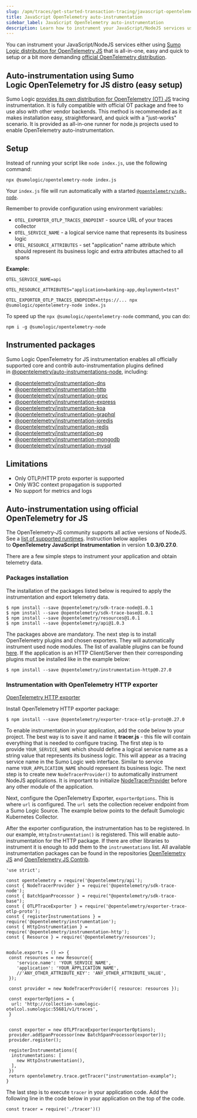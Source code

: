 ```yaml
---
slug: /apm/traces/get-started-transaction-tracing/javascript-opentelemetry-auto-instrumentation
title: JavaScript OpenTelemetry auto-instrumentation
sidebar_label: JavaScript OpenTelemetry auto-instrumentation
description: Learn how to instrument your JavaScript/NodeJS services using the Sumo Logic distribution for OpenTelemetry JS (recommended) or the official OpenTelemetry distribution.
---
```


You can instrument your JavaScript/NodeJS services either using [Sumo Logic distribution for OpenTelemetry JS](#auto-instrumentation-using-sumo-logic-opentelemetry-for-js-distro-easy-setup) that is all-in-one, easy and quick to setup or a bit more demanding [official OpenTelemetry distribution](#auto-instrumentation-using-official-opentelemetry-for-js). 

## Auto-instrumentation using Sumo Logic OpenTelemetry for JS distro (easy setup)

Sumo Logic [provides its own distribution for OpenTelemetry (OT) JS](https://www.npmjs.com/package/@sumologic/opentelemetry-node) tracing instrumentation. It is fully compatible with official OT package and free to use also with other vendor backends. This method is recommended as it makes installation easy, straightforward, and quick with a "just-works" scenario. It is provided as all-in-one runner for node.js projects used to enable OpenTelemetry auto-instrumentation.

## Setup

Instead of running your script like `node index.js`, use the following command:

```
npx @sumologic/opentelemetry-node index.js
```

Your `index.js` file will run automatically with a started [`@opentelemetry/sdk-node`](https://www.npmjs.com/package/@opentelemetry/sdk-node).

Remember to provide configuration using environment variables:

* `OTEL_EXPORTER_OTLP_TRACES_ENDPOINT` - source URL of your traces collector
* `OTEL_SERVICE_NAME` - a logical service name that represents its business logic
* `OTEL_RESOURCE_ATTRIBUTES` - set "application" name attribute which should represent its business logic and extra attributes attached to all spans

**Example:**

```
OTEL_SERVICE_NAME=api

OTEL_RESOURCE_ATTRIBUTES="application=banking-app,deployment=test"

OTEL_EXPORTER_OTLP_TRACES_ENDPOINT=https://... npx @sumologic/opentelemetry-node index.js
```


To speed up the `npx @sumologic/opentelemetry-node` command, you can do:

```
npm i -g @sumologic/opentelemetry-node
```

## Instrumented packages

Sumo Logic OpenTelemetry for JS instrumentation enables all officially supported core and contrib auto-instrumentation plugins defined in [@opentelemetry/auto-instrumentations-node](https://www.npmjs.com/package/@opentelemetry/auto-instrumentations-node), including:

* [@opentelemetry/instrumentation-dns](https://www.npmjs.com/package/@opentelemetry/instrumentation-dns)
* [@opentelemetry/instrumentation-http](https://www.npmjs.com/package/@opentelemetry/instrumentation-http)
* [@opentelemetry/instrumentation-grpc](https://www.npmjs.com/package/@opentelemetry/instrumentation-grpc)
* [@opentelemetry/instrumentation-express](https://www.npmjs.com/package/@opentelemetry/instrumentation-express)
* [@opentelemetry/instrumentation-koa](https://www.npmjs.com/package/@opentelemetry/instrumentation-koa)
* [@opentelemetry/instrumentation-graphql](https://www.npmjs.com/package/@opentelemetry/instrumentation-graphql)
* [@opentelemetry/instrumentation-ioredis](https://www.npmjs.com/package/@opentelemetry/instrumentation-ioredis)
* [@opentelemetry/instrumentation-redis](https://www.npmjs.com/package/@opentelemetry/instrumentation-redis)
* [@opentelemetry/instrumentation-pg](https://www.npmjs.com/package/@opentelemetry/instrumentation-pg)
* [@opentelemetry/instrumentation-mongodb](https://www.npmjs.com/package/@opentelemetry/instrumentation-mongodb)
* [@opentelemetry/instrumentation-mysql](https://www.npmjs.com/package/@opentelemetry/instrumentation-mysql)

## Limitations

* Only OTLP/HTTP proto exporter is supported
* Only W3C context propagation is supported
* No support for metrics and logs

## Auto-instrumentation using official OpenTelemetry for JS 

The OpenTelemetry-JS community supports all active versions of NodeJS. See a [list of supported runtimes](https://github.com/open-telemetry/opentelemetry-js#supported-runtimes). Instruction below applies  to **OpenTelemetry JavaScript Instrumentation** in version **1.0.3/0.27.0**.

There are a few simple steps to instrument your application and obtain telemetry data.

### Packages installation

The installation of the packages listed below is required to apply the instrumentation and export telemetry data.

```
$ npm install --save @opentelemetry/sdk-trace-node@1.0.1
$ npm install --save @opentelemetry/sdk-trace-base@1.0.1
$ npm install --save @opentelemetry/resources@1.0.1
$ npm install --save @opentelemetry/api@1.0.3
```

The packages above are mandatory. The next step is to install OpenTelemetry plugins and chosen exporters. They will automatically instrument used node modules. The list of available plugins can be found [here](https://github.com/open-telemetry/opentelemetry-js/tree/master/packages). If the application is an HTTP Client/Server then their  corresponding plugins must be installed like in the example below:

`$ npm install --save @opentelemetry/instrumentation-http@0.27.0`

### Instrumentation with OpenTelemetry HTTP exporter

[OpenTelemetry HTTP exporter](https://www.npmjs.com/package/@opentelemetry/exporter-trace-otlp-proto/v/0.27.0)

Install OpenTelemetry HTTP exporter package:  

```
$ npm install --save @opentelemetry/exporter-trace-otlp-proto@0.27.0
```

To enable instrumentation in your application, add the code below to your project. The best way is to save it and name it **tracer.js** - this file will contain everything that is needed to configure tracing. The first step is to provide `YOUR_SERVICE_NAME` which should define a logical service name as a string value that represents its business logic. This will appear as a tracing service name in the Sumo Logic web interface. Similar to service name `YOUR_APPLICATION_NAME` should represent its business logic. The next step is to create new `NodeTracerProvider()` to automatically instrument NodeJS applications. It is important to initialize [NodeTracerProvider](https://github.com/open-telemetry/opentelemetry-js/tree/stable/v1.0.1/packages/opentelemetry-sdk-trace-node#how-auto-instrumentation-works) before any other module of the application.

Next, configure the OpenTelemetry Exporter, `exporterOptions`. This is where `url` is configured. The `url `sets the collection receiver endpoint from a Sumo Logic Source. The example below points to the default Sumologic Kubernetes Collector.

After the exporter configuration, the instrumentation has to be registered. In our example, `HttpInstrumentation()` is registered. This will enable auto-instrumentation for the HTTP package. If there are other libraries to instrument it is enough to add them to the `instrumentations` list. All available instrumentation packages can be found in the repositories [OpenTelemetry JS](https://github.com/open-telemetry/opentelemetry-js/tree/main/packages) and [OpenTelemetry JS Contrib](https://github.com/open-telemetry/opentelemetry-js-contrib/tree/main/plugins).

```
'use strict';

const opentelemetry = require('@opentelemetry/api');
const { NodeTracerProvider } = require('@opentelemetry/sdk-trace-node');
const { BatchSpanProcessor } = require("@opentelemetry/sdk-trace-base");
const { OTLPTraceExporter } = require('@opentelemetry/exporter-trace-otlp-proto');
const { registerInstrumentations } = require('@opentelemetry/instrumentation');
const { HttpInstrumentation } = require('@opentelemetry/instrumentation-http');
const { Resource } = require('@opentelemetry/resources');


module.exports = () => {
 const resources = new Resource({
    'service.name': 'YOUR_SERVICE_NAME',
    'application': 'YOUR_APPLICATION_NAME',
    //'ANY_OTHER_ATTRIBUTE_KEY': 'ANY_OTHER_ATTRIBUTE_VALUE',
 });

 const provider = new NodeTracerProvider({ resource: resources });

 const exporterOptions = {
  url: 'http://collection-sumologic-otelcol.sumologic:55681/v1/traces',
 }


 const exporter = new OTLPTraceExporter(exporterOptions);
 provider.addSpanProcessor(new BatchSpanProcessor(exporter));
 provider.register();

 registerInstrumentations({
  instrumentations: [
    new HttpInstrumentation(),
  ],
 })
 return opentelemetry.trace.getTracer("instrumentation-example");
}
```

The last step is to execute `tracer` in your application code. Add the following line in the code below in your application on the top of the code.

```
const tracer = require('./tracer')()
```
